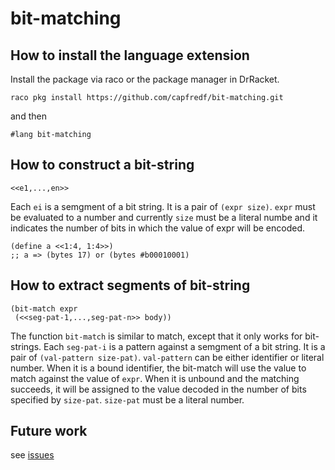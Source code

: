 # bit-matching

## How to install the language extension
Install the package via raco or the package manager in DrRacket.
```
raco pkg install https://github.com/capfredf/bit-matching.git
```
and then 
```
#lang bit-matching
```

## How to construct a bit-string
``` Racket
<<e1,...,en>>
```
Each `ei` is a semgment of a bit string. It is a pair of `(expr size)`. `expr` must be evaluated to a number and currently `size` must be a literal numbe and it indicates the number of bits in which the value of expr will be encoded.

```
(define a <<1:4, 1:4>>)
;; a => (bytes 17) or (bytes #b00010001)
```

## How to extract segments of bit-string
``` Racket
(bit-match expr
 (<<seg-pat-1,...,seg-pat-n>> body))
```
The function `bit-match` is similar to match, except that it only works for bit-strings.
Each `seg-pat-i` is a pattern against a semgment of a bit string. It is a pair of `(val-pattern size-pat)`. `val-pattern` can be either identifier or literal number. When it is a bound identifier, the bit-match will use the value to match against the value of `expr`. When it is unbound and the matching succeeds, it will be assigned to the value decoded in the number of bits specified by `size-pat`. 
`size-pat` must be a literal number.

## Future work
see [issues](https://github.com/capfredf/bit-matching/issues)
